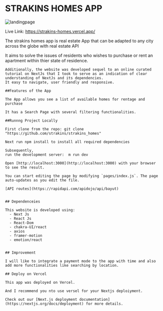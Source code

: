 # STRAKINS HOMES APP

![landingpage](https://github.com/strakins/kodecamp/blob/main/strakins_homes1.jpg)

Live Link: https://strakins-homes.vercel.app/

The strakins homes app is real estate App that can be adapted to any city across the globe with real estate API

It aims to solve the issues of residents who wishes to purchase or rent an apartment within thier state of residence. 

```
Additionally, the website was developed sequel to an online curated tutorial on NextJs that I took to serve as an indication of clear understanding of NextJs and its dependencies.  
It easy to navigate, user friendly and responsive.

##Features of the App

The App allows you see a list of available homes for rentage and purchase

It has a Search Page with several filtering functionalities.

##Runnng Project Locally

First clone from the repo: git clone "https://github.com/strakins/strakins_homes"

Next run npm install to install all required dependencies 

Subsequently,
run the development server:  m run dev

Open [http://localhost:3000](http://localhost:3000) with your browser to see the result.

You can start editing the page by modifying `pages/index.js`. The page auto-updates as you edit the file.

[API routes](https://rapidapi.com/apidojo/api/bayut)


## Dependenceies

This website is developed using:
  - Next Js
  - React Js
  - React-Dom
  - chakra-UI/react
  - axios
  - framer-motion
  - emotion/react
  

## Improvement

I will like to integrate a payment mode to the app with time and also add more functionalities like searching by location.

## Deploy on Vercel

This app was deployed on Vercel.

And I recommend you nto use versel for your Nextjs deploiyment.

Check out our [Next.js deployment documentation](https://nextjs.org/docs/deployment) for more details.
